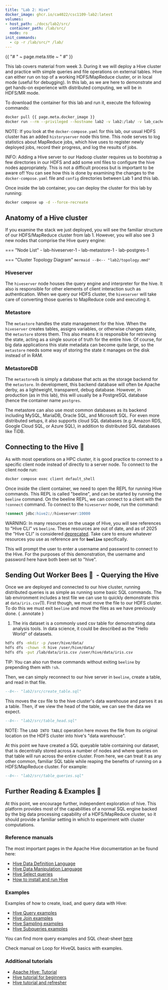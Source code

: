 ```yaml
---
title: "Lab 2: Hive"
docker_image: ghcr.io/ca4022/csc1109-lab2:latest
volumes:
- host_path: ./docs/lab2/src/
  container_path: /lab/src/
  mode: ro
init_commands:
  - cp -r /lab/src/* /lab/
---
```


{{ "# " ~ page.meta.title ~ " #" }}

This lab covers material from week 3. During it we will deploy a Hive cluster and practice with
simple queries and file operations on external tables. Hive can either run on top of a working
HDFS/MapReduce cluster, or in local mode (useful for debugging). In this lab, as we are here
to demonstrate and get hands-on experience with distributed computing, we will be in HDFS/MR mode.

To download the container for this lab and run it, execute the following commands:

```sh
docker pull {{ page.meta.docker_image }}
docker run --rm --privileged --hostname lab2 -v lab2:/lab/ -v lab_cache:/run/containers/ -p 9870:9870 -p 10000:10000 -p 10002:10002 -it {{ page.meta.docker_image }}
```

NOTE: If you look at the `docker-compose.yaml` for this lab, our usual HDFS cluster has an added
`historyserver` node this time. This node serves to log statistics about MapReduce jobs, which hive
uses to register newly deployed jobs, record their progress, and log the results of jobs.

INFO: Adding a Hive server to our Hadoop cluster requires us to bootstrap a few directories in our
HDFS and add some xml files to configure the hive nodes appropriately. This is not a difficult
process but is important to be aware of! You can see how this is done by examining the changes to
the `docker-compose.yaml` file and `config` directories between Lab 1 and this lab.

Once inside the lab container, you can deploy the cluster for this lab by running:

```sh { .test-block #ghcr.io/ca4022/csc1109-lab2:latest }
docker compose up -d --force-recreate
```

## Anatomy of a Hive cluster ##

If you examine the stack we just deployed, you will see the familiar structure of our
HDFS/MapReduce cluster from lab 1. However, you will also see 3 new nodes that comprise the Hive
query engine:

=== "Node List"
    - lab-hiveserver-1
    - lab-metastore-1
    - lab-postgres-1

=== "Cluster Topology Diagram"
    ```mermaid
    --8<-- "lab2/topology.mmd"
    ```

### Hiveserver ###

The `hiveserver` node houses the query engine and interpreter for the hive. It also is responsible
for other elements of client interaction such as authentication. When we query our HDFS cluster,
the `hiveserver` will take care of converting those queries to MapReduce code and executing it.

### Metastore ###

The `metastore` handles the state management for the hive. When the `hiveserver` creates tables,
assigns variables, or otherwise changes state, the `metastore` stores them. This also means it is
responsible for retrieving the state, acting as a single source of truth for the entire hive. Of
course, for big data applications this state metadata can become quite large, so the `metastore`
needs some way of storing the state it manages on the disk instead of in RAM.

### MetastoreDB ###

The `metastoredb` is simply a database that acts as the storage backend for the `metastore`. In
development, this backend database will often be Apache derby, as a lightweight, transparent, debug
database. However, in production (as in this lab), this will usually be a PostgreSQL database (hence
the container name `postgres`.

The metastore can also use most common databases as its backend including MySQL, MariaDB, Oracle
SQL, and Microsoft SQL. For even more distributed setups, it also supports cloud SQL databases (e.g:
Amazon RDS, Google Cloud SQL, or Azure SQL), in addition to distributed SQL databases like TiDB.

## Connecting to the Hive 󱃎&nbsp; ##

As with most operations on a HPC cluster, it is good practice to connect to a specific client node
instead of directly to a server node. To connect to the client node run:

```sh
docker compose exec client default_shell
```

Once inside the client container, we need to open the REPL for running Hive commands. This REPL is
called "beeline", and can be started by running the `beeline` command. On the beeline REPL, we can
connect to a client with the `!connect` command. To connect to the `hiveserver` node, run the
command:

```sql
!connect jdbc:hive2://hiveserver:10000
```

WARNING: In many resources on the usage of Hive, you will see references to "Hive CLI" vs
`beeline`. These resources are out of date, and as of 2025 the "Hive CLI" is considered
[deprecated](https://hive.apache.org/docs/latest/user/replacing-the-implementation-of-hive-cli-using-beeline/).
Take care to ensure whatever resources you use as reference are for **`beeline`** specifically.

This will prompt the user to enter a username and password to connect to the Hive. For the purposes
of this demonstration, the username and password here have both been set to "hive".

## Sending Out Worker Bees 󰾢&nbsp; - Querying the Hive ###

Once we are deployed and connected to our hive cluster, running distributed queries is as simple
as running some basic SQL commands. The lab environment includes a test file we can use to quickly
demonstrate this at `data/iris.csv`(1). First though, we must move the file to our HDFS cluster.
To do this we must exit `beeline` and move the files as we have previously done.
{ .annotate }

1. The iris dataset is a commonly used csv table for demonstrating data analysis tools. In data
science, it could be described as the "Hello World" of datasets.

```sh { .test-block #ghcr.io/ca4022/csc1109-lab2:latest }
hdfs dfs -mkdir -p /user/hive/data/
hdfs dfs -chown -R hive /user/hive/data/
hdfs dfs -put /lab/data/iris.csv /user/hive/data/iris.csv
```

TIP: You can also run these commands without exiting `beeline` by prepending them with `!sh`.

Then, we can simply reconnect to our hive server in `beeline`, create a table, and read in that
file.

```sql
--8<-- "lab2/src/create_table.sql"
```

This moves the csv file to the hive cluster's data warehouse and parses it as a table. Then, if we
view the head of the table, we can see the data we expect.

```sql
--8<-- "lab2/src/table_head.sql"
```

NOTE: The `LOAD INTO TABLE` operation here moves the file from its original location on the HDFS
cluster into hive's "data warehouse".

At this point we have created a SQL queyable table containing our dataset, that is decentrally
stored across a number of nodes and where queries on that table will run across the entire cluster. From here, we
can treat it as any other common, familiar SQL table while reaping the benefits of running on a
HDFS/MapReduce cluster. For example:

```sql
--8<-- "lab2/src/table_queries.sql"
```

## Further Reading & Examples &nbsp; ##

At this point, we encourage further, independent exploration of hive. This platform provides most
of the capabilities of a normal SQL engine backed by the big data processing capability of a
HDFS/MapReduce cluster, so it should provide a familiar setting in which to experiment with cluster
computations.

### Reference manuals ###

The most important pages in the Apache Hive documentation an be found here:

- [Hive Data Definition Language](https://cwiki.apache.org/confluence/display/Hive/LanguageManual+DDL)
- [Hive Data Manipulation Language](https://cwiki.apache.org/confluence/display/Hive/LanguageManual+DML#LanguageManualDML-HiveDataManipulationLanguage)
- [Hive Select queries](https://cwiki.apache.org/confluence/display/Hive/LanguageManual+Select)
- [How to install and run Hive](https://cwiki.apache.org/confluence/display/Hive/GettingStarted#GettingStarted-RunningHiveCLI)

### Examples ###

Examples of how to create, load, and query data with Hive:

- [Hive Query examples](https://datapeaker.com/en/big--data/hive-queries-15-basic-hive-queries-for-data-engineers/)
- [Hive Join examples](https://www.sparkcodehub.com/hive/mastering-hive-joins)
- [Hive Sampling examples](https://dwgeek.com/hive-table-sampling-concept-and-example.html/)
- [Hive Subqueries examples](https://dwgeek.com/apache-hive-correlated-subquery-and-its-restrictions.html/)

You can find more query examples and SQL cheat-sheet
[here](https://hortonworks.com/blog/hive-cheat-sheet-for-sql-users/)

Check manual on Loop for HiveQL basics with examples.

### Additional tutorials ###

- [Apache Hive: Tutorial](https://hive.apache.org/docs/latest/user/tutorial/)
- [Hive tutorial for beginners](https://www.guru99.com/hive-tutorials.html)
- [Hive tutorial and refresher](https://www.analyticsvidhya.com/blog/2020/12/15-basic-and-highly-used-hive-queries-that-all-data-engineers-must-know/)
